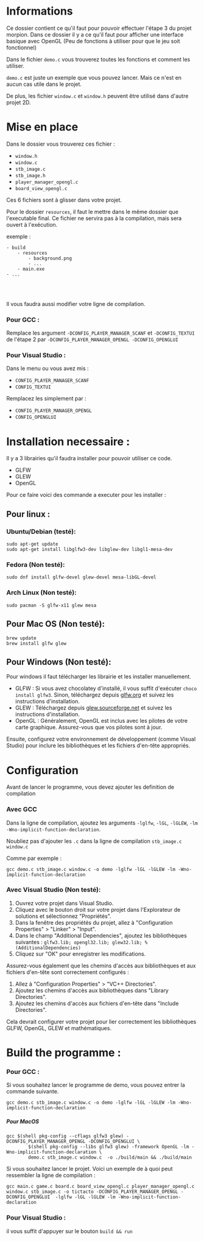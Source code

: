 # Informations
Ce dossier contient ce qu'il faut pour pouvoir effectuer l'étape 3 du projet morpion. Dans ce dossier il y a ce qu'il faut pour afficher une interface basique avec OpenGL (Peu de fonctions à utiliser pour que le jeu soit fonctionnel)

Dans le fichier `demo.c` vous trouverez toutes les fonctions et comment les utiliser.

`demo.c` est juste un exemple que vous pouvez lancer. Mais ce n'est en aucun cas utile dans le projet.

De plus, les fichier `window.c` et `window.h` peuvent être utilisé dans d'autre projet 2D.

# Mise en place

Dans le dossier vous trouverez ces fichier :
- `window.h`
- `window.c`
- `stb_image.c`
- `stb_image.h`
- `player_manager_opengl.c`
- `board_view_opengl.c`

Ces 6 fichiers sont à glisser dans votre projet.

Pour le dossier `resources`, il faut le mettre dans le même dossier que l'executable final. Ce fichier ne servira pas à la compilation, mais sera ouvert à l'exécution.

exemple : 

```
- build
    - resources
        - background.png
        - ...
    - main.exe
- ...
```

<br><br>

Il vous faudra aussi modifier votre ligne de compilation.

### Pour GCC : 

Remplace les argument `-DCONFIG_PLAYER_MANAGER_SCANF` et `-DCONFIG_TEXTUI` de l'étape 2 par `-DCONFIG_PLAYER_MANAGER_OPENGL -DCONFIG_OPENGLUI`

### Pour Visual Studio : 

Dans le menu ou vous avez mis :
- `CONFIG_PLAYER_MANAGER_SCANF`
- `CONFIG_TEXTUI`

Remplacez les simplement par :
- `CONFIG_PLAYER_MANAGER_OPENGL`
- `CONFIG_OPENGLUI`

# Installation necessaire :

Il y a 3 librairies qu'il faudra installer pour pouvoir utiliser ce code.

- GLFW
- GLEW
- OpenGL

Pour ce faire voici des commande a executer pour les installer :

## Pour linux : 

### Ubuntu/Debian (testé):

```
sudo apt-get update
sudo apt-get install libglfw3-dev libglew-dev libgl1-mesa-dev
```

### Fedora (Non testé):
```
sudo dnf install glfw-devel glew-devel mesa-libGL-devel
```

### Arch Linux (Non testé):
```
sudo pacman -S glfw-x11 glew mesa
```

## Pour Mac OS (Non testé):
```
brew update
brew install glfw glew
```


## Pour Windows (Non testé): 
Pour windows il faut télécharger les librairie et les installer manuellement.

- GLFW : Si vous avez chocolatey d'installé, il vous suffit d'exécuter `choco install glfw3`. Sinon, téléchargez depuis [glfw.org](https://www.glfw.org/download.html) et suivez les instructions d'installation.
- GLEW : Téléchargez depuis [glew.sourceforge.net](https://glew.sourceforge.net/) et suivez les instructions d'installation.
- OpenGL : Généralement, OpenGL est inclus avec les pilotes de votre carte graphique. Assurez-vous que vos pilotes sont à jour.

Ensuite, configurez votre environnement de développement (comme Visual Studio) pour inclure les bibliothèques et les fichiers d'en-tête appropriés.

# Configuration

Avant de lancer le programme, vous devez ajouter les definition de compilation

### Avec GCC

Dans la ligne de compilation, ajoutez les arguments `-lglfw`, `-lGL`, `-lGLEW`, `-lm -Wno-implicit-function-declaration`.

Noubliez pas d'ajouter les `.c` dans la ligne de compilation `stb_image.c window.c`

Comme par exemple : 
```
gcc demo.c stb_image.c window.c -o demo -lglfw -lGL -lGLEW -lm -Wno-implicit-function-declaration
```

### Avec Visual Studio (Non testé):

1. Ouvrez votre projet dans Visual Studio.
2. Cliquez avec le bouton droit sur votre projet dans l'Explorateur de solutions et sélectionnez "Propriétés".
3. Dans la fenêtre des propriétés du projet, allez à "Configuration Properties" > "Linker" > "Input".
4. Dans le champ "Additional Dependencies", ajoutez les bibliothèques suivantes : ```glfw3.lib; opengl32.lib; glew32.lib; %(AdditionalDependencies)```
5. Cliquez sur "OK" pour enregistrer les modifications.

Assurez-vous également que les chemins d'accès aux bibliothèques et aux fichiers d'en-tête sont correctement configurés :

1. Allez à "Configuration Properties" > "VC++ Directories".
2. Ajoutez les chemins d'accès aux bibliothèques dans "Library Directories".
3. Ajoutez les chemins d'accès aux fichiers d'en-tête dans "Include Directories".


Cela devrait configurer votre projet pour lier correctement les bibliothèques GLFW, OpenGL, GLEW et mathématiques.



# Build the programme :

### Pour GCC : 

Si vous souhaitez lancer le programme de demo, vous pouvez entrer la commande suivante.

```
gcc demo.c stb_image.c window.c -o demo -lglfw -lGL -lGLEW -lm -Wno-implicit-function-declaration
```

##### Pour MacOS
```
gcc $(shell pkg-config --cflags glfw3 glew) -DCONFIG_PLAYER_MANAGER_OPENGL -DCONFIG_OPENGLUI \
        $(shell pkg-config --libs glfw3 glew) -framework OpenGL -lm -Wno-implicit-function-declaration \
        demo.c stb_image.c window.c  -o ./build/main && ./build/main
```



Si vous souhaitez lancer le projet. Voici un exemple de à quoi peut ressembler la ligne de compilation : 

```
gcc main.c game.c board.c board_view_opengl.c player_manager_opengl.c window.c stb_image.c -o tictacto -DCONFIG_PLAYER_MANAGER_OPENGL -DCONFIG_OPENGLUI  -lglfw -lGL -lGLEW -lm -Wno-implicit-function-declaration
```

### Pour Visual Studio :

il vous suffit d'appuyer sur le bouton `build && run`
